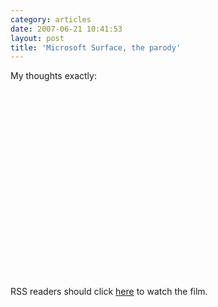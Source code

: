 ```yaml
---
category: articles
date: 2007-06-21 10:41:53
layout: post
title: 'Microsoft Surface, the parody'
---
```


<p>My thoughts exactly:</p>

<iframe title="Microsoft Surface, the parody" width="480" height="300" data-src="//www.youtube.com/embed/CZrr7AZ9nCY" frameborder="0" allowfullscreen></iframe>

<p>RSS readers should click <a href="">here</a> to watch the film.</p>
